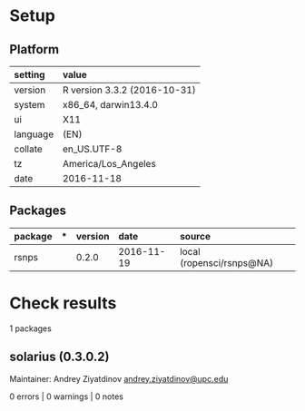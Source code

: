 # Setup

## Platform

|setting  |value                        |
|:--------|:----------------------------|
|version  |R version 3.3.2 (2016-10-31) |
|system   |x86_64, darwin13.4.0         |
|ui       |X11                          |
|language |(EN)                         |
|collate  |en_US.UTF-8                  |
|tz       |America/Los_Angeles          |
|date     |2016-11-18                   |

## Packages

|package |*  |version |date       |source                    |
|:-------|:--|:-------|:----------|:-------------------------|
|rsnps   |   |0.2.0   |2016-11-19 |local (ropensci/rsnps@NA) |

# Check results
1 packages

## solarius (0.3.0.2)
Maintainer: Andrey Ziyatdinov <andrey.ziyatdinov@upc.edu>

0 errors | 0 warnings | 0 notes

